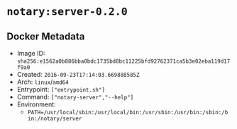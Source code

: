 # `notary:server-0.2.0`

## Docker Metadata

- Image ID: `sha256:e1562a0b886bba0bdc1735bd8bc11225bfd92762371ca5b3e02eba119d17f9a0`
- Created: `2016-09-23T17:14:03.669888585Z`
- Arch: `linux`/`amd64`
- Entrypoint: `["entrypoint.sh"]`
- Command: `["notary-server","--help"]`
- Environment:
  - `PATH=/usr/local/sbin:/usr/local/bin:/usr/sbin:/usr/bin:/sbin:/bin:/notary/server`

